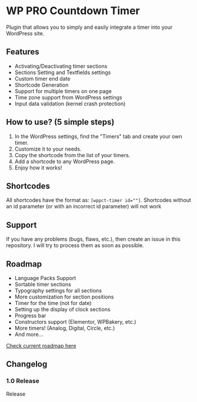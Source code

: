 # WP PRO Countdown Timer
 Plugin that allows you to simply and easily integrate a timer into your WordPress site.

## Features

- Activating/Deactivating timer sections
- Sections Setting and Textfields settings
- Custom timer end date
- Shortcode Generation
- Support for multiple timers on one page
- Time zone support from WordPress settings
- Input data validation (kernel crash protection)

## How to use? (5 simple steps)

1. In the WordPress settings, find the "Timers" tab and create your own timer. 
2. Customize it to your needs. 
3. Copy the shortcode from the list of your timers. 
4. Add a shortcode to any WordPress page. 
5. Enjoy how it works!

## Shortcodes

All shortcodes have the format as: `[wppct-timer id=""]`. Shortcodes without an id parameter (or with an incorrect id parameter) will not work

## Support

If you have any problems (bugs, flaws, etc.), then create an issue in this repository. I will try to process them as soon as possible.


## Roadmap

- Language Packs Support
- Sortable timer sections
- Typography settings for all sections
- More customization for section positions
- Timer for the time (not for date)
- Setting up the display of clock sections
- Progress bar
- Constructors support (Elementor, WPBakery, etc.)
- More timers! (Analog, Digital, Circle, etc.)
- And more...

[Check current roadmap here](roadmap.md)

## Changelog
### 1.0 Release

Release
